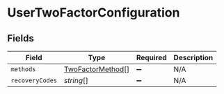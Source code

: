 # UserTwoFactorConfiguration


## Fields

| Field                                                       | Type                                                        | Required                                                    | Description                                                 |
| ----------------------------------------------------------- | ----------------------------------------------------------- | ----------------------------------------------------------- | ----------------------------------------------------------- |
| `methods`                                                   | [TwoFactorMethod](../../models/shared/twofactormethod.md)[] | :heavy_minus_sign:                                          | N/A                                                         |
| `recoveryCodes`                                             | *string*[]                                                  | :heavy_minus_sign:                                          | N/A                                                         |